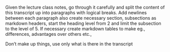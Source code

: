 Given the lecture class notes, go through it carefully and split the content of this transcript up into paragraphs with logical breaks. Add newlines between each paragraph also create necessary section, subsections as markdown headers, start the heading level from 2 and limit the subsection to the level of 5. If necessary create markdown tables to make eg., differences, advantages over others etc.,

Don’t make up things, use only what is there in the transcript